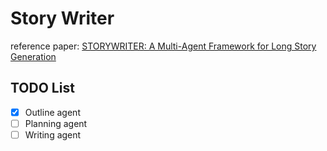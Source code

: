# Story Writer

reference paper: [STORYWRITER: A Multi-Agent Framework for Long Story Generation](https://arxiv.org/abs/2506.16445)

## TODO List
- [x] Outline agent
- [ ] Planning agent
- [ ] Writing agent